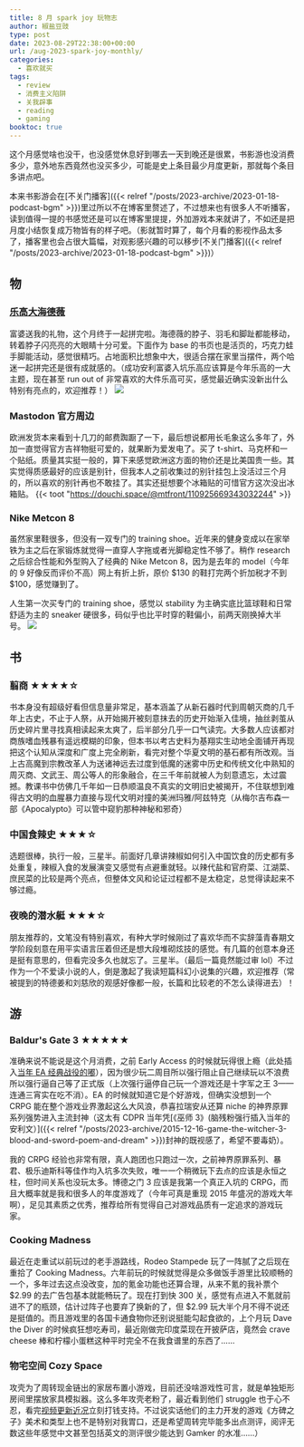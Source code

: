 ```yaml
---
title: 8 月 spark joy 玩物志
author: 椒盐豆豉
type: post
date: 2023-08-29T22:38:00+00:00
url: /aug-2023-spark-joy-monthly/
categories:
  - 喜欢就买
tags:
  - review
  - 消费主义陷阱
  - 关我辟事
  - reading 
  - gaming
booktoc: true
---
```


这个月感觉啥也没干，也没感觉休息好到哪去一天到晚还是很累，书影游也没消费多少，意外地东西竟然也没买多少，可能是史上条目最少月度更新，那就每个条目多讲点吧。

本来书影游会在[不关门播客]({{< relref "/posts/2023-archive/2023-01-18-podcast-bgm" >}})里过所以不在博客里赘述了，不过想来也有很多人不听播客，读到值得一提的书感觉还是可以在博客里提提，外加游戏本来就讲了，不如还是把月度小结恢复成万物皆有的样子吧。（影就暂时算了，每个月看的影视作品太多了，播客里也会占很大篇幅，对观影感兴趣的可以移步[不关门播客]({{< relref "/posts/2023-archive/2023-01-18-podcast-bgm" >}})）

<!--more-->

## 物
### [乐高大海德薇](https://amzn.to/47WDkrN)
富婆送我的礼物，这个月终于一起拼完啦。海德薇的脖子、羽毛和脚趾都能移动，转着脖子闪亮亮的大眼睛十分可爱。下面作为 base 的书页也是活页的，巧克力蛙手脚能活动，感觉很精巧。占地面积比想象中大，很适合摆在家里当摆件，两个哈迷一起拼完还是很有成就感的。（成功安利富婆入坑乐高应该算是今年乐高的一大主题，现在甚至 run out of 非常喜欢的大件乐高可买，感觉最近确实没新出什么特别有亮点的，欢迎推荐！）
![](https://media.douchi.space/douchi/media_attachments/files/110/959/839/664/798/220/original/262ef1daa47f838c.jpeg)

### Mastodon 官方周边
欧洲发货本来看到十几刀的邮费踟蹰了一下，最后想说都用长毛象这么多年了，外加一直觉得官方吉祥物挺可爱的，就果断为爱发电了。买了 t-shirt、马克杯和一个贴纸。质量其实挺一般的，算下来感觉欧洲这方面的物价还是比美国贵一些。其实觉得质感最好的应该是别针，但我本人之前收集过的别针挂包上没活过三个月的，所以喜欢的别针再也不敢挂了。其实还挺想要个冰箱贴的可惜官方这次没出冰箱贴。
{{< toot "https://douchi.space/@mtfront/110925669343032244" >}}

### Nike Metcon 8
虽然家里鞋很多，但没有一双专门的 training shoe。近年来的健身变成以在家举铁为主之后在家锻炼就觉得一直穿人字拖或者光脚稳定性不够了。稍作 research 之后综合性能和外型购入了经典的 Nike Metcon 8，因为是去年的 model（今年的 9 好像反而评价不高）网上有折上折，原价 $130 的鞋打完两个折加税才不到 $100，感觉赚到了。

人生第一次买专门的 training shoe，感觉以 stability 为主确实底比篮球鞋和日常舒适为主的 sneaker 硬很多，码似乎也比平时穿的鞋偏小，前两天刚换掉大半号。
![](https://static.nike.com/a/images/t_PDP_1728_v1/f_auto,q_auto:eco/d759e433-e2fe-45ea-9cf5-64552167e9a7/metcon-8-mens-workout-shoes-ppltpW.png)

## 书
### 翦商 ★★★★☆
书本身没有超级好看但信息量非常足，基本涵盖了从新石器时代到周朝灭商的几千年上古史，不止于人祭，从开始揭开被刻意抹去的历史开始渐入佳境，抽丝剥茧从历史碎片里寻找真相读起来太爽了，后半部分几乎一口气读完。大多数人应该都对商族嗜血残暴有遥远模糊的印象，但本书以考古史料为基翔实生动地全面铺开再现把这个认知从深度和广度上完全刷新，看完对整个华夏文明的基石都有所改观。当上古高魔到宗教改革人为送诸神远去过度到低魔的迷雾中历史和传统文化中熟知的周灭商、文武王、周公等人的形象融合，在三千年前就被人为刻意遗忘，太过震撼。教课书中仿佛几千年如一日恭顺温良不真实的文明旧史被揭开，不住联想到难得古文明的血腥暴力直接与现代文明对撞的美洲玛雅/阿兹特克（从梅尔吉布森一部《Apocalypto》可以管中窥豹那种神秘和邪奇）

### 中国食辣史 ★★★☆
选题很棒，执行一般，三星半。前面好几章讲辣椒如何引入中国饮食的历史都有多处重复，辣椒入食的发展演变又感觉有点避重就轻。以辣代盐和官府菜、江湖菜、庶民菜的比较是两个亮点，但整体文风和论证过程都不是太稳定，总觉得读起来不够过瘾。

### 夜晚的潜水艇 ★★★☆
朋友推荐的，文笔没有特别喜欢，有种大学时候刚过了喜欢华而不实辞藻青春期文学阶段刻意在用平实语言压着但还是想大段堆砌炫技的感觉。有几篇的创意本身还是挺有意思的，但看完没多久也就忘了。三星半。（最后一篇竟然能过审 lol）不过作为一个不爱读小说的人，倒是激起了我读短篇科幻小说集的兴趣，欢迎推荐（常被提到的特德姜和刘慈欣的观感好像都一般，长篇和比较老的不怎么读得进去）！

## 游
### Baldur's Gate 3 ★★★★★
准确来说不能说是这个月消费，之前 Early Access 的时候就玩得很上瘾（此处插入[当年 EA 经典战役的嘟](https://douchi.space/@mtfront/109069062699589685)），因为很少玩二周目所以强行阻止自己继续玩以不浪费所以强行逼自己等了正式版（上次强行逼停自己玩一个游戏还是十字军之王 3——连通三宵实在吃不消）。EA 的时候就知道它是个好游戏，但确实没想到一个 CRPG 能在整个游戏业界激起这么大风浪，恭喜拉瑞安从还算 niche 的神界原罪系列强势进入主流封神（这太有 CDPR 当年凭[《巫师 3》(脑残粉强行插入当年的安利文）]({{< relref "/posts/2023-archive/2015-12-16-game-the-witcher-3-blood-and-sword-poem-and-dream" >}})封神的既视感了，希望不要毒奶）。

我的 CRPG 经验也非常有限，真人跑团也只跑过一次，之前神界原罪系列、暴君、极乐迪斯科等佳作均入坑多次失败，唯一一个稍微玩下去点的应该是永恒之柱，但时间关系也没玩太多。博德之门 3 应该是我第一个真正入坑的 CRPG，而且大概率就是我和很多人的年度游戏了（今年可真是重现 2015 年盛况的游戏大年啊），足见其素质之优秀，推荐给所有觉得自己对游戏品质有一定追求的游戏玩家。

### Cooking Madness
最近在走重试以前玩过的老手游路线，Rodeo Stampede 玩了一阵腻了之后现在重拾了 Cooking Madness。六年前玩的时候就觉得是众多做饭手游里比较顺畅的一个，多年过去这点没改变，加的氪金功能也还算合理，从来不氪的我补票个 $2.99 的去广告包基本就能畅玩了。现在打到快 300 关，感觉有点进入不氪就前进不了的瓶颈，估计过阵子也要弃了换新的了，但 $2.99 玩大半个月不得不说还是挺值的。而且游戏里的各国卡通食物你还别说挺能勾起食欲的，上个月玩 Dave the Diver 的时候疯狂想吃寿司，最近刚做完印度菜现在开披萨店，竟然会 crave cheese 棒和柠檬小蛋糕这种平时完全不在我食谱里的东西了……

### 物宅空间 Cozy Space
攻壳为了周转现金链出的家居布置小游戏，目前还没啥游戏性可言，就是单独矩形房间里摆放家具模拟器。这么多年攻壳老粉了，最近看到他们 struggle 也于心不忍，看完[视频更新近况](https://youtu.be/v7wGvPYzHoI)立刻打钱支持。不过说实话他们的主力开发的游戏《方碑之子》美术和类型上也不是特别对我胃口，还是希望周转完毕能多出点测评，阅评无数这些年感觉中文甚至包括英文的测评很少能达到 Gamker 的水准……）

